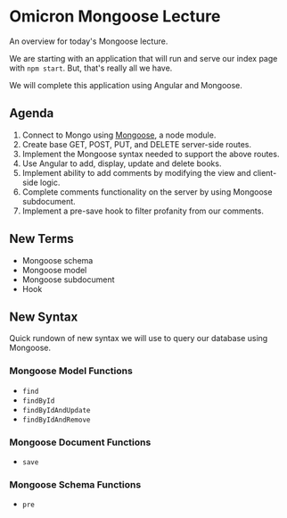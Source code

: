 # Omicron Mongoose Lecture

An overview for today's Mongoose lecture.

We are starting with an application that will run and serve our
index page with `npm start`. But, that's really all we have.

We will complete this application using Angular and Mongoose.

## Agenda

1. Connect to Mongo using [Mongoose](http://mongoosejs.com/), a node module.
2. Create base GET, POST, PUT, and DELETE server-side routes.
3. Implement the Mongoose syntax needed to support the above routes.
4. Use Angular to add, display, update and delete books.
5. Implement ability to add comments by modifying the view and client-side logic.
6. Complete comments functionality on the server by using Mongoose subdocument.
7. Implement a pre-save hook to filter profanity from our comments.

## New Terms

* Mongoose schema
* Mongoose model
* Mongoose subdocument
* Hook

## New Syntax

Quick rundown of new syntax we will use to query our database using Mongoose.

### Mongoose Model Functions

* `find`
* `findById`
* `findByIdAndUpdate`
* `findByIdAndRemove`

### Mongoose Document Functions

* `save`

### Mongoose Schema Functions

* `pre`
